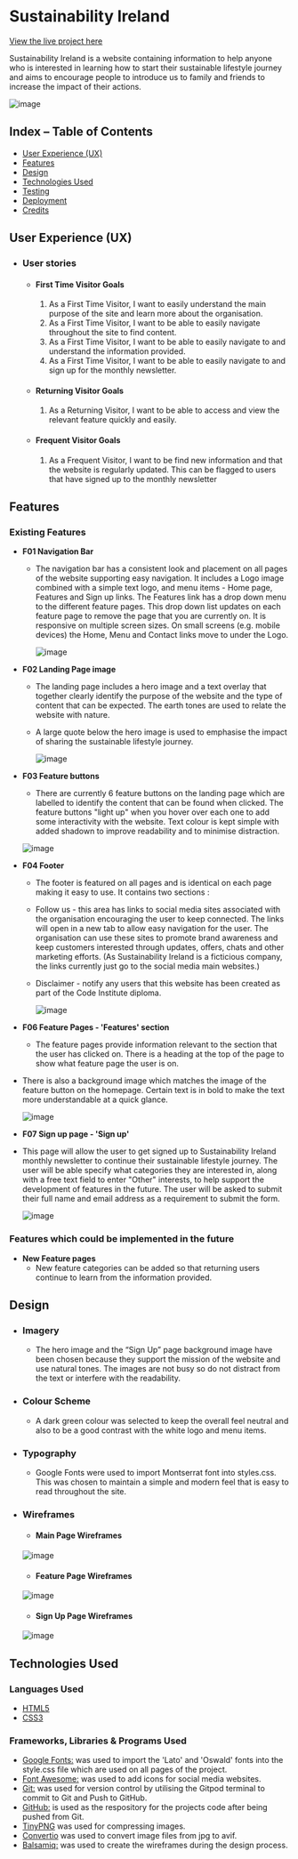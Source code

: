 # Sustainability Ireland

[View the live project here](https://louibens.github.io/ms1-Sustainability_Ireland/index.html)

Sustainability Ireland is a website containing information to help anyone who is interested in learning how to start their sustainable lifestyle journey and aims to encourage people to introduce us to family and friends to increase the impact of their actions.

![image](https://user-images.githubusercontent.com/119696542/212702938-6b0d6756-6d43-437c-b746-153361b83786.png)


## Index – Table of Contents
* [User Experience (UX)](#user-experience-ux) 
* [Features](#features)
* [Design](#design)
* [Technologies Used](#technologies-used)
* [Testing](#testing)
* [Deployment](#deployment)
* [Credits](#credits)

## User Experience (UX)

-   ### User stories

    -   #### First Time Visitor Goals

        1. As a First Time Visitor, I want to easily understand the main purpose of the site and learn more about the organisation.
        2. As a First Time Visitor, I want to be able to easily navigate throughout the site to find content.
        3. As a First Time Visitor, I want to be able to easily navigate to and understand the information provided.
        4. As a First Time Visitor, I want to be able to easily navigate to and sign up for the monthly newsletter.
        
    -   #### Returning Visitor Goals

        1. As a Returning Visitor, I want to be able to access and view the relevant feature quickly and easily.

    -   #### Frequent Visitor Goals

        1. As a Frequent Visitor, I want to be find new information and that the website is regularly updated. This can be flagged to users that have signed up to the 		monthly newsletter

           

## Features

### Existing Features

-   __F01 Navigation Bar__

    - The navigation bar has a consistent look and placement on all pages of the website supporting easy navigation.  It includes a Logo image combined with a simple text logo, and menu items - Home page, Features and Sign up links. The Features link has a drop down menu to the different feature pages. This drop down list updates on each feature page to remove the page that you are currently on. It is responsive on multiple screen sizes. On small screens (e.g. mobile devices) the Home, Menu and Contact links move to under the Logo.

      ![image](https://user-images.githubusercontent.com/119696542/212703501-7187d619-532d-4d16-bbd6-66976d3c1c5c.png)
    

-   __F02 Landing Page image__

    - The landing page includes a hero image and a text overlay that together clearly identify the purpose of the website and the type of content that can be expected.  The earth tones are used to relate the website with nature.

    - A large quote below the hero image is used to emphasise the impact of sharing the sustainable lifestyle journey.

      ![image](https://user-images.githubusercontent.com/119696542/212703622-6a7e74e7-2d42-43be-9a6c-64a6e6946ea8.png)

- __F03 Feature buttons__

    - There are currently 6 feature buttons on the landing page which are labelled to identify the content that can be found when clicked. The feature buttons "light up" when you hover over each one to add some interactivity with the website. Text colour is kept simple with added shadown to improve readability and to minimise distraction.

     ![image](https://user-images.githubusercontent.com/119696542/212703699-5a2df2a1-4981-4c5a-a984-2e6c06c1de22.png)


- __F04 Footer__

    - The footer is featured on all pages and is identical on each page making it easy to use.  It contains two sections :

    - Follow us - this area has links to social media sites associated with the organisation encouraging the user to keep connected.  The links will open in a new tab to allow easy navigation for the user. The organisation can use these sites to promote brand awareness and keep customers interested through updates, offers, chats and other marketing efforts. (As Sustainability Ireland is a ficticious company, the links currently just go to the social media main websites.)

    - Disclaimer - notify any users that this website has been created as part of the Code Institute diploma.

      ![image](https://user-images.githubusercontent.com/119696542/212704135-963c0aa5-8249-4e82-ad4b-a47bbd9939f1.png)

- __F06 Feature Pages - 'Features' section__

    - The feature pages provide information relevant to the section that the user has clicked on. There is a heading at the top of the page to show what feature page the user is on. 
    
- There is also a background image which matches the image of the feature button on the homepage. Certain text is in bold to make the text more understandable at a quick glance.

     ![image](https://user-images.githubusercontent.com/119696542/212704596-5284f645-ca74-4bfc-a018-139d3db43d16.png)


- __F07 Sign up page - 'Sign up'__

- This page will allow the user to get signed up to Sustainability Ireland monthly newsletter to continue their sustainable lifestyle journey. The user will be able specify what categories they are interested in, along with a free text field to enter "Other" interests, to help support the development of features in the future. The user will be asked to submit their full name and email address as a requirement to submit the form.

	![image](https://user-images.githubusercontent.com/119696542/212704422-8201ae3b-b80b-4a9c-b4d3-0e7f33cef9af.png)


### Features which could be implemented in the future

- __New Feature pages__
    - New feature categories can be added so that returning users continue to learn from the information provided.


## Design

-   ### Imagery
    -   The hero image and the “Sign Up” page background image have been chosen because they support the mission of the website and use natural tones.  The images are not busy so do not distract from the text or interfere with the readability.

-   ### Colour Scheme
    -  A dark green colour was selected to keep the overall feel neutral and also to be a good contrast with the white logo and menu items.

-   ### Typography
    -   Google Fonts were used to import Montserrat font into styles.css.  This was chosen to maintain a simple and modern feel that is easy to read throughout the site.


-   ### Wireframes

    -   #### Main Page Wireframes

	![image](https://user-images.githubusercontent.com/119696542/212966639-da828caf-d4b7-4d7c-90d2-3e5f32db23c1.png)

    -   #### Feature Page Wireframes

	![image](https://user-images.githubusercontent.com/119696542/212965926-b671de86-2385-43ae-a3b4-5a78c6fe35ff.png)
	
    -   #### Sign Up Page Wireframes	

	![image](https://user-images.githubusercontent.com/119696542/212966074-433d8177-0294-4304-b7a8-cdc6abebdcc0.png)

## Technologies Used

### Languages Used

-   [HTML5](https://en.wikipedia.org/wiki/HTML5)
-   [CSS3](https://en.wikipedia.org/wiki/Cascading_Style_Sheets)

### Frameworks, Libraries & Programs Used

-   [Google Fonts:](https://fonts.google.com/) was used to import the 'Lato' and 'Oswald' fonts into the style.css file which are used on all pages of the project.
-   [Font Awesome:](https://fontawesome.com/) was used to add icons for social media websites.
-   [Git:](https://git-scm.com/) was used for version control by utilising the Gitpod terminal to commit to Git and Push to GitHub.
-   [GitHub:](https://github.com/) is used as the respository for the projects code after being pushed from Git.
-   [TinyPNG](https://tinypng.com/) was used for compressing images.
-   [Convertio](https://convertio.co/) was used to convert image files from jpg to avif.
-   [Balsamiq:](https://balsamiq.com/) was used to create the wireframes during the design process.
    
